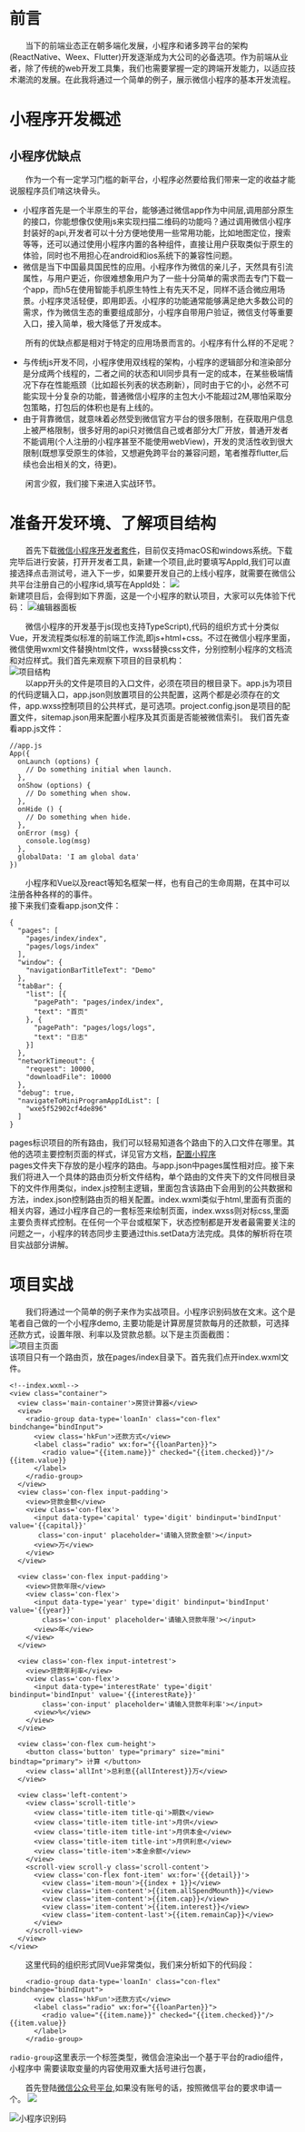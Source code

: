 # 前言
&emsp;&emsp;当下的前端业态正在朝多端化发展，小程序和诸多跨平台的架构(ReactNative、Weex、Flutter)开发逐渐成为大公司的必备选项。作为前端从业者，除了传统的web开发工具集，我们也需要掌握一定的跨端开发能力，以适应技术潮流的发展。在此我将通过一个简单的例子，展示微信小程序的基本开发流程。

# 小程序开发概述
## 小程序优缺点
&emsp;&emsp;作为一个有一定学习门槛的新平台，小程序必然要给我们带来一定的收益才能说服程序员们啃这块骨头。
* 小程序首先是一个半原生的平台，能够通过微信app作为中间层,调用部分原生的接口，你能想像仅使用js来实现扫描二维码的功能吗？通过调用微信小程序封装好的api,开发者可以十分方便地使用一些常用功能，比如地图定位，搜索等等，还可以通过使用小程序内置的各种组件，直接让用户获取类似于原生的体验，同时也不用担心在android和ios系统下的兼容性问题。
* 微信是当下中国最具国民性的应用。小程序作为微信的亲儿子，天然具有引流属性，与用户更近，你很难想象用户为了一些十分简单的需求而去专门下载一个app，而h5在使用智能手机原生特性上有先天不足，同样不适合微应用场景。小程序灵活轻便，即用即丢。小程序的功能通常能够满足绝大多数公司的需求，作为微信生态的重要组成部分，小程序自带用户验证，微信支付等重要入口，接入简单，极大降低了开发成本。

&emsp;&emsp;所有的优缺点都是相对于特定的应用场景而言的。小程序有什么样的不足呢？
* 与传统js开发不同，小程序使用双线程的架构，小程序的逻辑部分和渲染部分是分成两个线程的，二者之间的状态和UI同步具有一定的成本，在某些极端情况下存在性能瓶颈（比如超长列表的状态刷新），同时由于它的小，必然不可能实现十分复杂的功能，普通微信小程序的主包大小不能超过2M,哪怕采取分包策略，打包后的体积也是有上线的。
* 由于背靠微信，就意味着必然受到微信官方平台的很多限制，在获取用户信息上被严格限制，很多好用的api只对微信自己或者部分大厂开放，普通开发者不能调用(个人注册的小程序甚至不能使用webView)，开发的灵活性收到很大限制(既想享受原生的体验，又想避免跨平台的兼容问题，笔者推荐flutter,后续也会出相关的文，待更)。

&emsp;&emsp;闲言少叙，我们接下来进入实战环节。

# 准备开发环境、了解项目结构
&emsp;&emsp;首先下载[微信小程序开发者套件](https://developers.weixin.qq.com/miniprogram/dev/devtools/download.html)，目前仅支持macOS和windows系统。下载完毕后进行安装，打开开发者工具，新建一个项目,此时要填写AppId,我们可以直接选择点击测试号，进入下一步，如果要开发自己的上线小程序，就需要在微信公共平台注册自己的小程序id,填写在AppId处：
![](https://user-gold-cdn.xitu.io/2019/11/7/16e45e005760efc7?w=816&h=551&f=png&s=54441)  
新建项目后，会得到如下界面，这是一个小程序的默认项目，大家可以先体验下代码：
![编辑器面板](https://user-gold-cdn.xitu.io/2019/11/7/16e45ddc1c949f8e?w=1034&h=1060&f=png&s=111197)

&emsp;&emsp;微信小程序的开发基于js(现也支持TypeScript),代码的组织方式十分类似Vue，开发流程类似标准的前端工作流,即js+html+css。不过在微信小程序里面，微信使用wxml文件替换html文件，wxss替换css文件，分别控制小程序的文档流和对应样式。我们首先来观察下项目的目录机构：  
![项目结构](https://user-gold-cdn.xitu.io/2019/11/8/16e4ae75f7a6f1de?w=213&h=335&f=png&s=12259)  
&emsp;&emsp;以app开头的文件是项目的入口文件，必须在项目的根目录下。app.js为项目的代码逻辑入口，app.json则放置项目的公共配置，这两个都是必须存在的文件，app.wxss控制项目的公共样式，是可选项。project.config.json是项目的配置文件，sitemap.json用来配置小程序及其页面是否能被微信索引。
我们首先查看app.js文件：
```
//app.js
App({
  onLaunch (options) {
    // Do something initial when launch.
  },
  onShow (options) {
    // Do something when show.
  },
  onHide () {
    // Do something when hide.
  },
  onError (msg) {
    console.log(msg)
  },
  globalData: 'I am global data'
})
```
&emsp;&emsp;小程序和Vue以及react等知名框架一样，也有自己的生命周期，在其中可以注册各种各样的的事件。  
接下来我们查看app.json文件：  
```
{
  "pages": [
    "pages/index/index",
    "pages/logs/index"
  ],
  "window": {
    "navigationBarTitleText": "Demo"
  },
  "tabBar": {
    "list": [{
      "pagePath": "pages/index/index",
      "text": "首页"
    }, {
      "pagePath": "pages/logs/logs",
      "text": "日志"
    }]
  },
  "networkTimeout": {
    "request": 10000,
    "downloadFile": 10000
  },
  "debug": true,
  "navigateToMiniProgramAppIdList": [
    "wxe5f52902cf4de896"
  ]
}
```
pages标识项目的所有路由，我们可以轻易知道各个路由下的入口文件在哪里。其他的选项主要控制页面的样式，详见官方文档，[配置小程序](https://developers.weixin.qq.com/miniprogram/dev/framework/config.html#%E5%85%A8%E5%B1%80%E9%85%8D%E7%BD%AE)  
pages文件夹下存放的是小程序的路由。与app.json中pages属性相对应。接下来我们将进入一个具体的路由页分析文件结构，单个路由的文件夹下的文件同根目录下的文件作用类似，index.js控制主逻辑，里面包含该路由下会用到的公共数据和方法，index.json控制路由页的相关配置。index.wxml类似于html,里面有页面的相关内容，通过小程序自己的一套标签来绘制页面，index.wxss则对标css,里面主要负责样式控制。在任何一个平台或框架下，状态控制都是开发者最需要关注的问题之一，小程序的转态同步主要通过this.setData方法完成。具体的解析将在项目实战部分讲解。

# 项目实战
&emsp;&emsp;我们将通过一个简单的例子来作为实战项目。小程序识别码放在文末。这个是笔者自己做的一个小程序demo, 主要功能是计算房屋贷款每月的还款额，可选择还款方式，设置年限、利率以及贷款总额。以下是主页面截图：  
![项目主页面](https://user-gold-cdn.xitu.io/2019/11/29/16eb500ef9bbaa36?w=378&h=669&f=png&s=56639)  
该项目只有一个路由页，放在pages/index目录下。首先我们点开index.wxml文件。  
```
<!--index.wxml-->
<view class="container">
  <view class='main-container'>房贷计算器</view>
  <view>
    <radio-group data-type='loanIn' class="con-flex" bindchange="bindInput">
      <view class='hkFun'>还款方式</view>
      <label class="radio" wx:for="{{loanParten}}">
        <radio value="{{item.name}}" checked="{{item.checked}}"/>{{item.value}}
      </label>
    </radio-group>
  </view>
  <view class='con-flex input-padding'>
    <view>贷款金额</view>
    <view class='con-flex'>
      <input data-type='capital' type='digit' bindinput='bindInput' value='{{capital}}' 
       class='con-input' placeholder='请输入贷款金额'></input>
      <view>万</view>
    </view>
  </view>
  
  <view class='con-flex input-padding'>
    <view>贷款年限</view>
    <view class='con-flex'>
      <input data-type='year' type='digit' bindinput='bindInput' value='{{year}}' 
        class='con-input' placeholder='请输入贷款年限'></input>
      <view>年</view>
    </view>
  </view>

  <view class='con-flex input-intetrest'>
    <view>贷款年利率</view>
    <view class='con-flex'>
      <input data-type='interestRate' type='digit' bindinput='bindInput' value='{{interestRate}}' 
        class='con-input' placeholder='请输入贷款年利率'></input>
      <view>%</view>
    </view>
  </view>

  <view class='con-flex cum-height'>
    <button class='button' type="primary" size="mini" bindtap="primary"> 计算 </button>
    <view class='allInt'>总利息{{allInterest}}万</view>
  </view>

  <view class='left-content'>
    <view class='scroll-title'>
      <view class='title-item title-qi'>期数</view>
      <view class='title-item title-int'>月供</view>
      <view class='title-item title-int'>月供本金</view>
      <view class='title-item title-int'>月供利息</view>
      <view class='title-item'>本金余额</view>
    </view>
    <scroll-view scroll-y class='scroll-content'>
      <view class='con-flex font-item' wx:for='{{detail}}'>
        <view class='item-moun'>{{index + 1}}</view>
        <view class='item-content'>{{item.allSpendMounth}}</view>
        <view class='item-content'>{{item.cap}}</view>
        <view class='item-content'>{{item.interest}}</view>
        <view class='item-content-last'>{{item.remainCap}}</view>
      </view>
    </scroll-view>
  </view>
</view>

```
&emsp;&emsp;这里代码的组织形式同Vue非常类似，我们来分析如下的代码段：  
```
    <radio-group data-type='loanIn' class="con-flex" bindchange="bindInput">
      <view class='hkFun'>还款方式</view>
      <label class="radio" wx:for="{{loanParten}}">
        <radio value="{{item.name}}" checked="{{item.checked}}"/>{{item.value}}
      </label>
    </radio-group>
```
`radio-group`这里表示一个标签类型，微信会渲染出一个基于平台的radio组件，小程序中
需要读取变量的内容使用双重大括号进行包裹，


&emsp;&emsp;首先登陆[微信公众号平台](https://mp.weixin.qq.com/),如果没有账号的话，按照微信平台的要求申请一个。
![](https://user-gold-cdn.xitu.io/2019/11/5/16e3bd1e05e6103c?w=1026&h=397&f=png&s=281568)

![小程序识别码](https://user-gold-cdn.xitu.io/2019/11/29/16eb4fe85d27fedb?w=258&h=258&f=png&s=75371)  

